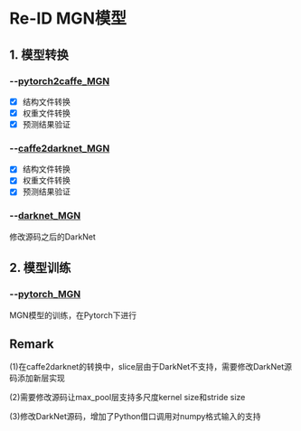 # Re-ID MGN模型

## 1. 模型转换

### --[pytorch2caffe_MGN](https://github.com/lwplw/re-id_mgn/tree/master/pytorch2caffe_MGN)
- [x] 结构文件转换
- [x] 权重文件转换
- [x] 预测结果验证

### --[caffe2darknet_MGN](https://github.com/lwplw/re-id_mgn/tree/master/caffe2darknet_MGN)
- [x] 结构文件转换
- [x] 权重文件转换
- [x] 预测结果验证

### --[darknet_MGN](https://github.com/lwplw/re-id_mgn/tree/master/darknet_MGN)

修改源码之后的DarkNet


## 2. 模型训练

### --[pytorch_MGN](https://github.com/lwplw/re-id_mgn/tree/master/pytorch_MGN)

MGN模型的训练，在Pytorch下进行


## Remark

(1)在caffe2darknet的转换中，slice层由于DarkNet不支持，需要修改DarkNet源码添加新层实现

(2)需要修改源码让max_pool层支持多尺度kernel size和stride size

(3)修改DarkNet源码，增加了Python借口调用对numpy格式输入的支持

